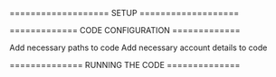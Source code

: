=================== SETUP ===================



============= CODE CONFIGURATION =============

Add necessary paths to code
Add necessary account details to code

============== RUNNING THE CODE ==============


